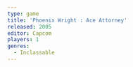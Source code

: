 ```yaml
---
type: game
title: 'Phoenix Wright : Ace Attorney'
released: 2005
editor: Capcom
players: 1
genres:
  - Inclassable
---
```

